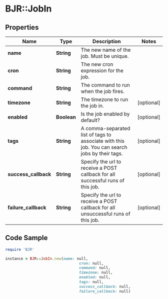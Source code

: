 # BJR::JobIn

## Properties

Name | Type | Description | Notes
------------ | ------------- | ------------- | -------------
**name** | **String** | The new name of the job. Must be unique. | 
**cron** | **String** | The new cron expression for the job. | 
**command** | **String** | The command to run when the job fires. | 
**timezone** | **String** | The timezone to run the job in. | [optional] 
**enabled** | **Boolean** | Is the job enabled by default? | [optional] 
**tags** | **String** | A comma-separated list of tags to associate with this job. You can search jobs by their tags. | [optional] 
**success_callback** | **String** | Specify the url to receive a POST callback for all successful runs of this job. | [optional] 
**failure_callback** | **String** | Specify the url to receive a POST callback for all unsuccessful runs of this job. | [optional] 

## Code Sample

```ruby
require 'BJR'

instance = BJR::JobIn.new(name: null,
                                 cron: null,
                                 command: null,
                                 timezone: null,
                                 enabled: null,
                                 tags: null,
                                 success_callback: null,
                                 failure_callback: null)
```


